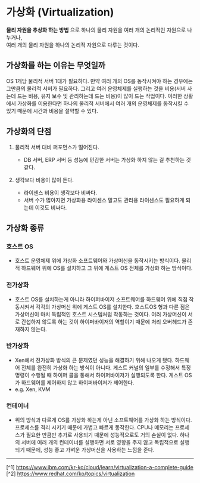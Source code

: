 # 가상화 (Virtualization)
**물리 자원을 추상화 하는 방법** 으로 하나의 물리 자원을 여러 개의 논리적인 자원으로 나누거나,<br>
여러 개의 물리 자원을 하나의 논리적 자원으로 다루는 것이다.

## 가상화를 하는 이유는 무엇일까
OS 1개당 물리적 서버 1대가 필요하다. 만약 여러 개의 OS를 동작시켜야 하는 경우에는 그만큼의 물리적 서버가 필요하다. 그리고 여러 운영체제를 실행하는 것을 비용(서버 사는데 드는 비용, 유지 보수 및 관리하는데 드는 비용)이 많이 드는 작업이다. 이러한 상황에서 가상화를 이용한다면 하나의 물리적 서버에서 여러 개의 운영체제를 동작시킬 수 있기 때문에 시간과 비용을 절약할 수 있다.


## 가상화의 단점
1. 물리적 서버 대비 퍼포먼스가 떨어진다.
    - DB 서버, ERP 서버 등 성능에 민감한 서버는 가상화 하지 않는 걸 추천하는 것 같다.

2. 생각보다 비용이 많이 든다.
    - 라이센스 비용이 생각보다 비싸다.
    - 서버 수가 많아지면 가상화용 라이센스 말고도 관리용 라이센스도 필요하게 되는데 이것도 비싸다.

## 가상화 종류
### 호스트 OS
- 호스트 운영체제 위에 가상화 소프트웨어와 가상머신을 동작시키는 방식이다. 물리적 하드웨어 위에 OS를 설치하고 그 위에 게스트 OS 전체를 가상화 하는 방식이다.

### 전가상화
- 호스트 OS를 설치하는게 아니라 하이퍼바이저 소프트웨어를 하드웨어 위에 직접 작동시켜서 각각의 가상머신 위에 게스트 OS를 설치한다. 호스트OS 형과 다른 점은 가상머신이 마치 독립적인 호스트 시스템처럼 작동하는 것이다. 여러 가상머신이 서로 간섭하지 않도록 하는 것이 하이퍼바이저의 역할이기 때문에 처리 오버헤드가 존재하지 않는다.

### 반가상화
- Xen에서 전가상화 방식의 큰 문제였던 성능을 해결하기 위해 나오게 됐다. 하드웨어 전체를 완전히 가상화 하는 방식이 아니다. 게스트 커널의 일부를 수정해서 특정 명령이 수행될 때 하이퍼 콜을 통해서 하이퍼바이저가 실행되도록 한다. 게스트 OS가 하드웨어를 제어하지 않고 하이퍼바이저가 제어한다.
- e.g. Xen, KVM

### 컨테이너
- 위의 방식과 다르게 OS를 가상화 하는게 아닌 소프트웨어를 가상화 하는 방식이다. 프로세스를 격리 시키기 때문에 가볍고 빠르게 동작한다. CPU나 메모리는 프로세스가 필요한 만큼만 추가로 사용되기 때문에 성능적으로도 거의 손실이 없다. 하나의 서버에 여러 개의 컨테이너를 실행하면 서로 영향을 주지 않고 독립적으로 실행되기 때문에, 성능 좋고 가벼운 가상머신을 사용하는 느낌을 준다.

---

[^1] https://www.ibm.com/kr-ko/cloud/learn/virtualization-a-complete-guide<br>
[^2] https://www.redhat.com/ko/topics/virtualization
